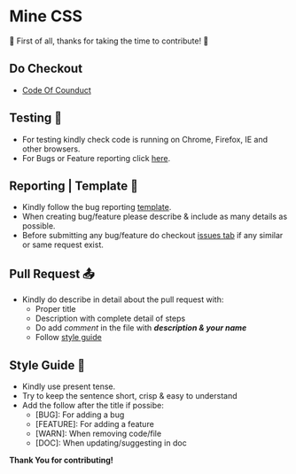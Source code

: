 # Mine CSS

🎉 First of all, thanks for taking the time to contribute! 🎉

## Do Checkout
  - [Code Of Counduct](https://github.com/SuNiL-Chau/Mine-CSS-Framework/CODE_OF_CONDUCT)
 
## Testing 🔧
  - For testing kindly check code is running on Chrome, Firefox, IE and other browsers.
  - For Bugs or Feature reporting click [here](https://github.com/SuNiL-Chau/Mine-CSS-Framework/issues).
  
## Reporting | Template 📃
  - Kindly follow the bug reporting [template](https://github.com/SuNiL-Chau/Mine-CSS-Framework/.github/ISSUE_TEMPLATE/bug_report.md).
  - When creating bug/feature please describe & include as many details as possible.
  - Before submitting any bug/feature do checkout [issues tab](https://github.com/SuNiL-Chau/Mine-CSS-Framework/issues) if any similar or same request exist.
  
## Pull Request 📤
  - Kindly do describe in detail about the pull request with:
    - Proper title
    - Description with complete detail of steps
    - Do add _comment_ in the file with **_description & your name_**
    - Follow [style guide](https://github.com/SuNiL-Chau/Mine-CSS-Framework/CONTRIBUTING.md#style-guide)

## Style Guide 🍃
  - Kindly use present tense.
  - Try to keep the sentence short, crisp & easy to understand
  - Add the follow after the title if possibe:
    - [BUG]: For adding a bug
    - [FEATURE]: For adding a feature
    - [WARN]: When removing code/file
    - [DOC]: When updating/suggesting in doc
    
**Thank You for contributing!**
